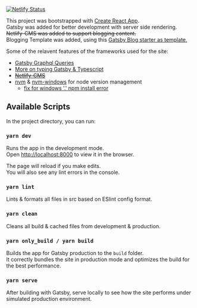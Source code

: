 [![Netlify Status](https://api.netlify.com/api/v1/badges/0855b0d1-cf19-49f8-af05-1dd47c9378b0/deploy-status)](https://app.netlify.com/sites/eager-heyrovsky-0e78b5/deploys)

This project was bootstrapped with [Create React App](https://github.com/facebook/create-react-app). <br/>
Gatsby was added for better development with server side rendering. <br/>
~~Netlify-CMS was added to support blogging content.~~ <br/>
Blogging Template was added, using this [Gatsby Blog starter as template.](https://github.com/gatsbyjs/gatsby-starter-blog)

Some of the relavent features of the frameworks used for the site:

- [Gatsby Graphql Queries](https://www.gatsbyjs.com/docs/how-to/querying-data/static-query/)
- [More on typing Gatsby & Typescript](https://www.extensive.one/converting-gatsby-config-and-node-api-to-typescript/)
- ~~[Netlify-CMS](https://www.netlifycms.org/docs/add-to-your-site/)~~
- [nvm](https://github.com/nvm-sh/nvm) & [nvm-windows](https://github.com/coreybutler/nvm-windows) for node version management
  - [fix for windows '.' npm install error](https://gist.github.com/ddomen/ac17ef3edb15712130c3db3d47e4b377)

## Available Scripts

In the project directory, you can run:

### `yarn dev`

Runs the app in the development mode.<br />
Open [http://localhost:8000](http://localhost:8000) to view it in the browser.

The page will reload if you make edits.<br />
You will also see any lint errors in the console.

### `yarn lint`

Lints & formats all files in src based on ESlint config format.<br />

### `yarn clean`

Cleans all build & cached files from development & production.<br />

### `yarn only_build / yarn build`

Builds the app for Gatsby production to the `build` folder.<br />
It correctly bundles the site in production mode and optimizes the build for the best performance.

### `yarn serve`

After building with Gatsby, serve locally to see how the site performs under simulated production environment.
